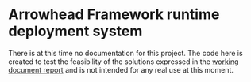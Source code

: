 # Arrowhead Framework runtime deployment system

 There is at this time no documentation for this project.
 The code here is created to test the feasibility of the solutions expressed in the
 [working document report](/documentation/working_document.pdf) and is not intended for any real use at this moment.
